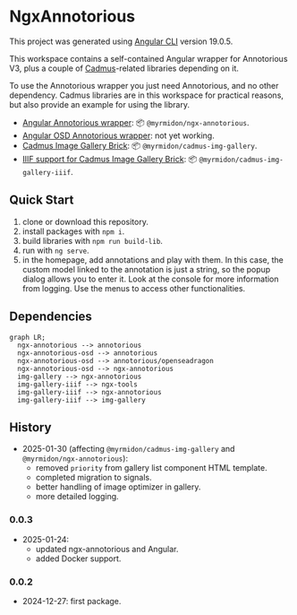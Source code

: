 # NgxAnnotorious

This project was generated using [Angular CLI](https://github.com/angular/angular-cli) version 19.0.5.

This workspace contains a self-contained Angular wrapper for Annotorious V3, plus a couple of [Cadmus](https://myrmex.github.io/overview/cadmus)-related libraries depending on it.

To use the Annotorious wrapper you just need Annotorious, and no other dependency. Cadmus libraries are in this workspace for practical reasons, but also provide an example for using the library.

- [Angular Annotorious wrapper](./projects/myrmidon/ngx-annotorious/README.md): 📦 `@myrmidon/ngx-annotorious`.
- [Angular OSD Annotorious wrapper](./projects/myrmidon/ngx-annotorious-osd/README.md): not yet working.
- [Cadmus Image Gallery Brick](./projects/myrmidon/cadmus-img-gallery/README.md): 📦 `@myrmidon/cadmus-img-gallery`.
- [IIIF support for Cadmus Image Gallery Brick](./projects/myrmidon/cadmus-img-gallery-iiif/README.md): 📦 `@myrmidon/cadmus-img-gallery-iiif`.

## Quick Start

1. clone or download this repository.
2. install packages with `npm i`.
3. build libraries with `npm run build-lib`.
4. run with `ng serve`.
5. in the homepage, add annotations and play with them. In this case, the custom model linked to the annotation is just a string, so the popup dialog allows you to enter it. Look at the console for more information from logging. Use the menus to access other functionalities.

## Dependencies

```mermaid
graph LR;
  ngx-annotorious --> annotorious
  ngx-annotorious-osd --> annotorious
  ngx-annotorious-osd --> annotorious/openseadragon
  ngx-annotorious-osd --> ngx-annotorious
  img-gallery --> ngx-annotorious
  img-gallery-iiif --> ngx-tools
  img-gallery-iiif --> ngx-annotorious
  img-gallery-iiif --> img-gallery
```

## History

- 2025-01-30 (affecting `@myrmidon/cadmus-img-gallery` and `@myrmidon/ngx-annotorious`):
  - removed `priority` from gallery list component HTML template.
  - completed migration to signals.
  - better handling of image optimizer in gallery.
  - more detailed logging.

### 0.0.3

- 2025-01-24:
  - updated ngx-annotorious and Angular.
  - added Docker support.

### 0.0.2

- 2024-12-27: first package.
